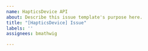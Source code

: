 ```yaml
---
name: HapticsDevice API
about: Describe this issue template's purpose here.
title: "[HapticsDevice] Issue"
labels: ''
assignees: bmathwig

---
```



